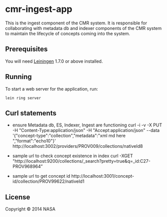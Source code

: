 # cmr-ingest-app

This is the ingest component of the CMR system. It is responsible for collaborating with metadata db and indexer components of the CMR system to maintain the lifecycle of concepts coming into the system.

## Prerequisites

You will need [Leiningen][1] 1.7.0 or above installed.

[1]: https://github.com/technomancy/leiningen

## Running

To start a web server for the application, run:

    lein ring server

## Curl statements
- ensure Metadata db, ES, Indexer, Ingest are functioning
curl -i -v  -X PUT -H "Content-Type:application/json" -H "Accept:application/json" --data '{"concept-type":"collection","metadata":"xml md here ","format":"echo10"}' http://localhost:3002/providers/PROV009/collections/nativeId8

- sample url to check concept existence in index
curl -XGET "http://localhost:9200/collections/_search?pretty=true&q=_id:C27-PROV968964”

- sample url to get concept id 
http://localhost:3001/concept-id/collection/PROV99622/nativeId1

## License

Copyright © 2014 NASA
